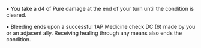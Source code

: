 • You take a d4 of Pure damage at the end of your turn until the condition is cleared.

• Bleeding ends upon a successful 1AP Medicine check DC (6) made by you or an adjacent ally. Receiving healing through any means also ends the condition.